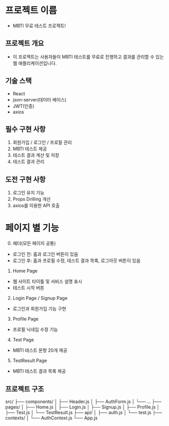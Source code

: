 # 프로젝트 이름

- MBTI 무료 테스트 프로젝트!

## 프로젝트 개요

- 이 프로젝트는 사용자들이 MBTI 테스트를 무료로 진행하고 결과를 관리할 수 있는 웹 애플리케이션입니다.

## 기술 스택

- React
- json-server(데이터 베이스)
- JWT(인증)
- axios

## 필수 구현 사항

1. 회원가입 / 로그인 / 프로필 관리
2. MBTI 테스트 제공
3. 테스트 결과 계산 및 저장
4. 테스트 결과 관리

## 도전 구현 사항

1. 로그인 유지 기능
2. Props Drilling 개선
3. axios를 이용한 API 호출

# 페이지 별 기능

0. 헤더(모든 페이지 공통)

- 로그인 전: 홈과 로그인 버튼이 있음
- 로그인 후: 홈과 프로필 수정, 테스트 결과 목록, 로그아웃 버튼이 있음

1. Home Page

- 웹 사이트 타이틀 및 서비스 설명 표시
- 테스트 시작 버튼

2. Login Page / Signup Page

- 로그인과 회원가입 기능 구현

3. Profile Page

- 프로필 닉네임 수정 기능

4. Test Page

- MBTI 테스트 문항 20개 제공

5. TestResult Page

- MBTI 테스트 결과 목록 제공

## 프로젝트 구조

src/
├── components/
│ ├── Header.js
│ ├── AuthForm.js
│ └── ...
├── pages/
│ ├── Home.js
│ ├── Login.js
│ ├── Signup.js
│ ├── Profile.js
│ ├── Test.js
│ └── TestResult.js
├── api/
│ ├── auth.js
│ └── test.js
├── contexts/
│ └── AuthContext.js
└── App.js
